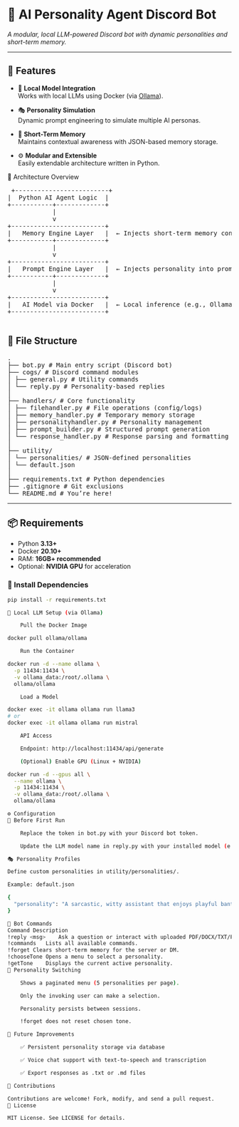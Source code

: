 # 🤖 AI Personality Agent Discord Bot

*A modular, local LLM-powered Discord bot with dynamic personalities and short-term memory.*

---

## 🚀 Features

- 🧠 **Local Model Integration**  
  Works with local LLMs using Docker (via [Ollama](https://ollama.com/)).

- 🎭 **Personality Simulation**  
  Dynamic prompt engineering to simulate multiple AI personas.

- 💾 **Short-Term Memory**  
  Maintains contextual awareness with JSON-based memory storage.

- ⚙️ **Modular and Extensible**  
  Easily extendable architecture written in Python.


🧱 Architecture Overview
<pre>
 +-------------------------+
|  Python AI Agent Logic  |
+-----------+-------------+
            |
            v
+-------------------------+
|   Memory Engine Layer   |  ← Injects short-term memory context
+-----------+-------------+
            |
            v
+-------------------------+
|   Prompt Engine Layer   |  ← Injects personality into prompt
+-----------+-------------+
            |
            v
+-------------------------+
|   AI Model via Docker   |  ← Local inference (e.g., Ollama)
+-------------------------+

</pre>

## 📁 File Structure
<pre>
.
├── bot.py # Main entry script (Discord bot)
├── cogs/ # Discord command modules
│ ├── general.py # Utility commands
│ └── reply.py # Personality-based replies
│
├── handlers/ # Core functionality
│ ├── filehandler.py # File operations (config/logs)
│ ├── memory_handler.py # Temporary memory storage
│ ├── personalityhandler.py # Personality management
│ ├── prompt_builder.py # Structured prompt generation
│ └── response_handler.py # Response parsing and formatting
│
├── utility/
│ └── personalities/ # JSON-defined personalities
│ └── default.json
│
├── requirements.txt # Python dependencies
├── .gitignore # Git exclusions
└── README.md # You’re here!
</pre>

---

## 📦 Requirements

- Python **3.13+**
- Docker **20.10+**
- RAM: **16GB+ recommended**
- Optional: **NVIDIA GPU** for acceleration

### 🔧 Install Dependencies

```bash
pip install -r requirements.txt

🐳 Local LLM Setup (via Ollama)

    Pull the Docker Image

docker pull ollama/ollama

    Run the Container

docker run -d --name ollama \
  -p 11434:11434 \
  -v ollama_data:/root/.ollama \
  ollama/ollama

    Load a Model

docker exec -it ollama ollama run llama3
# or
docker exec -it ollama ollama run mistral

    API Access

    Endpoint: http://localhost:11434/api/generate

    (Optional) Enable GPU (Linux + NVIDIA)

docker run -d --gpus all \
  --name ollama \
  -p 11434:11434 \
  -v ollama_data:/root/.ollama \
  ollama/ollama

⚙️ Configuration
🔑 Before First Run

    Replace the token in bot.py with your Discord bot token.

    Update the LLM model name in reply.py with your installed model (e.g., llama3, mistral).

🎭 Personality Profiles

Define custom personalities in utility/personalities/.

Example: default.json

{
  "personality": "A sarcastic, witty assistant that enjoys playful banter."
}

💬 Bot Commands
Command	Description
!reply <msg>	Ask a question or interact with uploaded PDF/DOCX/TXT/PPTX files.
!commands	Lists all available commands.
!forget	Clears short-term memory for the server or DM.
!chooseTone	Opens a menu to select a personality.
!getTone	Displays the current active personality.
🔄 Personality Switching

    Shows a paginated menu (5 personalities per page).

    Only the invoking user can make a selection.

    Personality persists between sessions.

    !forget does not reset chosen tone.

🔮 Future Improvements

    ✅ Persistent personality storage via database

    ✅ Voice chat support with text-to-speech and transcription

    ✅ Export responses as .txt or .md files

📣 Contributions

Contributions are welcome! Fork, modify, and send a pull request.
📜 License

MIT License. See LICENSE for details.
